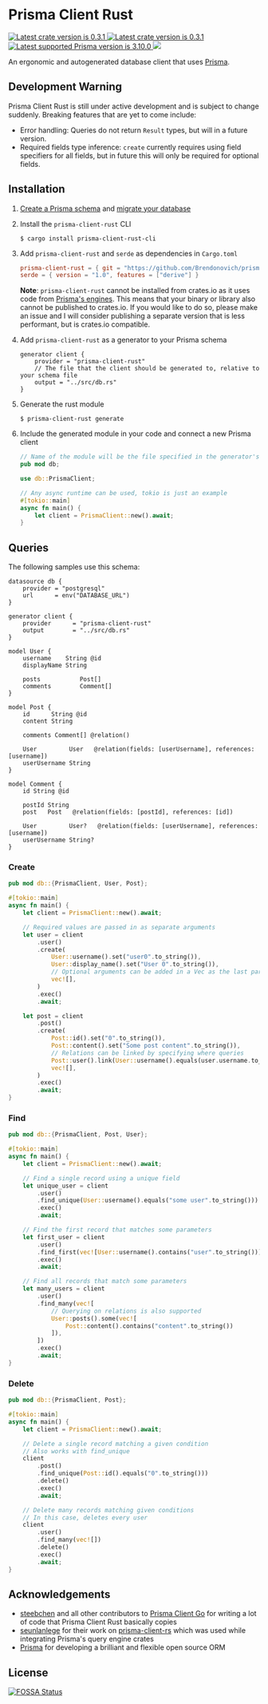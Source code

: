 # Prisma Client Rust

<a href="https://github.com/Brendonovich/prisma-client-rust">
    <img src="https://img.shields.io/static/v1?label=lib&message=v0.3.1&color=blue&logo=github&style=flat-square" alt="Latest crate version is 0.3.1">
</a>
<a href="https://crates.io/crates/prisma-client-rust-cli">
    <img src="https://img.shields.io/static/v1?label=cli&message=v0.3.1&color=blue&logo=rust&style=flat-square" alt="Latest crate version is 0.3.1">
</a>
<a href="https://prisma.io">
    <img src="https://img.shields.io/static/v1?label=prisma&message=v3.10.0&color=blue&logo=prisma&style=flat-square" alt="Latest supported Prisma version is 3.10.0">
</a>
<a href="https://app.fossa.com/projects/git%2Bgithub.com%2FBrendonovich%2Fprisma-client-rust?ref=badge_shield" alt="FOSSA Status"><img src="https://app.fossa.com/api/projects/git%2Bgithub.com%2FBrendonovich%2Fprisma-client-rust.svg?type=shield"/></a>

An ergonomic and autogenerated database client that uses [Prisma](https://prisma.io).

## Development Warning

Prisma Client Rust is still under active development and is subject to change suddenly. Breaking features that are yet to come include:

- Error handling: Queries do not return `Result` types, but will in a future version.
- Required fields type inference: `create` currently requires using field specifiers for all fields, but in future this will only be required for optional fields.

## Installation

1. [Create a Prisma schema](https://www.prisma.io/docs/concepts/components/prisma-client) and [migrate your database](https://www.prisma.io/docs/concepts/components/prisma-migrate)
2. Install the `prisma-client-rust` CLI
   ```
   $ cargo install prisma-client-rust-cli
   ```
3. Add `prisma-client-rust` and `serde` as dependencies in `Cargo.toml`

   ```toml
   prisma-client-rust = { git = "https://github.com/Brendonovich/prisma-client-rust", tag = "0.3.1" }
   serde = { version = "1.0", features = ["derive"] }
   ```

   **Note**: `prisma-client-rust` cannot be installed from crates.io as it uses code from [Prisma's engines](https://github.com/prisma/prisma-engines). This means that your binary or library also cannot be published to crates.io. If you would like to do so, please make an issue and I will consider publishing a separate version that is less performant, but is crates.io compatible.

4. Add `prisma-client-rust` as a generator to your Prisma schema
   ```prisma
   generator client {
       provider = "prisma-client-rust"
       // The file that the client should be generated to, relative to your schema file
       output = "../src/db.rs"
   }
   ```
5. Generate the rust module
    ```
    $ prisma-client-rust generate
    ```
6. Include the generated module in your code and connect a new Prisma client

   ```rs
   // Name of the module will be the file specified in the generator's 'output'
   pub mod db;

   use db::PrismaClient;

   // Any async runtime can be used, tokio is just an example
   #[tokio::main]
   async fn main() {
       let client = PrismaClient::new().await;
   }
   ```

## Queries

The following samples use this schema:

```prisma
datasource db {
    provider = "postgresql"
    url      = env("DATABASE_URL")
}

generator client {
    provider      = "prisma-client-rust"
    output        = "../src/db.rs"
}

model User {
    username    String @id
    displayName String

    posts           Post[]
    comments        Comment[]
}

model Post {
    id      String @id
    content String

    comments Comment[] @relation()

    User         User   @relation(fields: [userUsername], references: [username])
    userUsername String
}

model Comment {
    id String @id

    postId String
    post   Post   @relation(fields: [postId], references: [id])

    User         User?   @relation(fields: [userUsername], references: [username])
    userUsername String?
}
```

### Create

```rust
pub mod db::{PrismaClient, User, Post};

#[tokio::main]
async fn main() {
    let client = PrismaClient::new().await;

    // Required values are passed in as separate arguments
    let user = client
        .user()
        .create(
            User::username().set("user0".to_string()),
            User::display_name().set("User 0".to_string()),
            // Optional arguments can be added in a Vec as the last parameter
            vec![],
        )
        .exec()
        .await;

    let post = client
        .post()
        .create(
            Post::id().set("0".to_string()),
            Post::content().set("Some post content".to_string()),
            // Relations can be linked by specifying where queries
            Post::user().link(User::username().equals(user.username.to_string())),
            vec![],
        )
        .exec()
        .await;
}
```

### Find

```rust
pub mod db::{PrismaClient, Post, User};

#[tokio::main]
async fn main() {
    let client = PrismaClient::new().await;

    // Find a single record using a unique field
    let unique_user = client
        .user()
        .find_unique(User::username().equals("some user".to_string()))
        .exec()
        .await;

    // Find the first record that matches some parameters
    let first_user = client
        .user()
        .find_first(vec![User::username().contains("user".to_string())])
        .exec()
        .await;

    // Find all records that match some parameters
    let many_users = client
        .user()
        .find_many(vec![
            // Querying on relations is also supported
            User::posts().some(vec![
                Post::content().contains("content".to_string())
            ]),
        ])
        .exec()
        .await;
}
```

### Delete

```rust
pub mod db::{PrismaClient, Post};

#[tokio::main]
async fn main() {
    let client = PrismaClient::new().await;

    // Delete a single record matching a given condition
    // Also works with find_unique
    client
        .post()
        .find_unique(Post::id().equals("0".to_string()))
        .delete()
        .exec()
        .await;

    // Delete many records matching given conditions
    // In this case, deletes every user
    client
        .user()
        .find_many(vec![])
        .delete()
        .exec()
        .await;
}
```

## Acknowledgements
- [steebchen](https://github.com/steebchen) and all other contributors to [Prisma Client Go](https://github.com/prisma/prisma-client-go) for writing a lot of code that Prisma Client Rust basically copies
- [seunlanlege](https://github.com/seunlanlege) for their work on [prisma-client-rs](https://github.com/polytope-labs/prisma-client-rs) which was used while integrating Prisma's query engine crates
- [Prisma](https://prisma.io) for developing a brilliant and flexible open source ORM


## License
[![FOSSA Status](https://app.fossa.com/api/projects/git%2Bgithub.com%2FBrendonovich%2Fprisma-client-rust.svg?type=large)](https://app.fossa.com/projects/git%2Bgithub.com%2FBrendonovich%2Fprisma-client-rust?ref=badge_large)